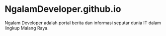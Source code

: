 # NgalamDeveloper.github.io
Ngalam Developer adalah portal berita dan informasi seputar dunia IT dalam lingkup Malang Raya.
